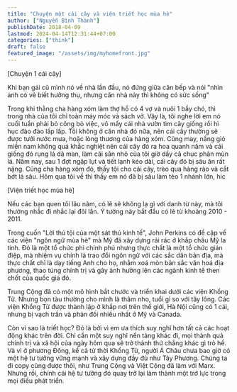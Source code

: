 ```yaml
---
title: "Chuyện một cái cây và viện triết học mùa hè"
author: ["Nguyễn Bình Thành"]
publishDate: 2018-04-09
lastmod: 2024-04-14T12:31:44+07:00
categories: ["think"]
draft: false
featured_image: "/assets/img/myhomefront.jpg"
---
```


[Chuyện 1 cái cây]

Khi bạn gái cũ mình nó về nhà lần đầu, nó đứng giữa căn bếp và nói "nhìn
anh có vẻ biết hưởng thụ, nhưng căn nhà này thì không có sức sống"

Trong khi thằng cha hàng xóm làm thợ hồ có 4 vợ và nuôi 1 bầy chó, thì
trong nhà của tôi chỉ toàn máy móc và sách vở. Vậy là, tôi nghe lời em
nó cuối tuần phải bỏ công bỏ việc, vô mấy cái nhà vườn tìm cây giống rồi
hì hục đào đào lấp lấp. Tôi không ở căn nhà đó nữa, nên cái cây thường
sẽ được tưới nước mưa, hoặc lòng thương của hàng xóm. Cũng may, nắng gió
miền nam không quá khắc nghiệt nên cái cây đó ra hoa quanh năm và cái
giống đó rụng lá dã man, làm cái sân nhỏ của tôi giờ dầy cả chục phân
mùn lá. Năm nay, sau 1 đợt ngập lụt và tiết lạnh kéo dài, cái cây đó bị
sâu ăn rất nặng. Cũng cha hàng xóm đó, thấy tội cho cái cây, trèo qua
hàng rào và cắt bớt lá sâu. Hôm qua tôi về thì thấy em nó đã bị sâu làm
tèo 1 nhánh lớn, hic

[Viện triết học mùa hè]

Nếu các bạn quen tôi lâu năm, có lẽ sẽ không lạ gì với danh từ này, mà
tôi thường nhắc đi nhắc lại đôi lần. Ý tưởng này bắt đầu có lẽ từ khoảng
2010 - 2011.

Trong cuốn "Lời thú tội của một sát thủ kinh tế", John Perkins có đề cập
về các viện "ngôn ngữ mùa hè" mà Mỹ đã xây dựng rải rác ở khắp châu Mỹ
la tinh. Đó là một tổ chức phi chính phủ nhưng thực chất là một tổ chức
gián điệp, mà nhiệm vụ chính là trao đổi ngôn ngữ với các sắc dân bản
địa, mà thực chất chỉ là dạy tiếng Anh cho họ, nhằm xoá mòn bản sắc văn
hoá địa phương, thao túng chính trị và gây ảnh hưởng lên các ngành kinh
tế then chốt của quốc gia đó.

Trung Cộng đã có một mô hình bắt chước và triển khai dưới các viện Khổng
Tử. Nhưng bọn tàu thường cho mình là thâm nho, tuổi gì so với tây lông.
Các viện Khổng Tử được thành lập ở khắp nơi trên thế giới, Hà Nội cũng
có 1 cái, nhưng bị vạch trần và phản đối nhiều nhất ở Mỹ và Canada.

Còn vì sao là triết học? Đó là bởi vì em ưa thích suy nghĩ hơn tất cả
các hoạt động khác trên đời. Chỉ cần một suy nghĩ nền tảng khác đi, mọi
thành quả chính trị và xã hội của ngày hôm qua sẽ trở thành thứ chẳng
khác gì trò hề. Và vì ở phương Đông, kể cả từ thời Khổng Tử, người Á
Châu chưa bao giờ có một hệ tư tưởng vững mạnh và xây dựng đầy đủ như
Tây Phương. Chúng ta đi copy cũng được thôi, như Trung Cộng và Việt Cộng
đã làm với Marx. Nhưng rồi, chính cái hệ tư tưởng đó quay trở lại làm
thành một trở lực trong mọi điều phát triển.
